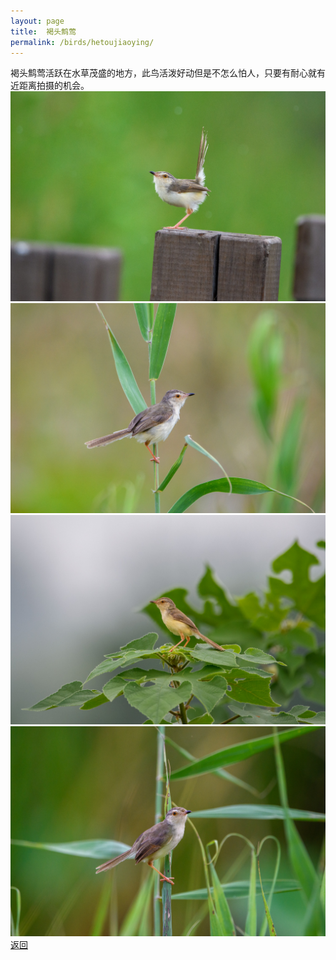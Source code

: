 ```yaml
---
layout: page
title: 	褐头鹪莺
permalink: /birds/hetoujiaoying/
---
```

褐头鹪莺活跃在水草茂盛的地方，此鸟活泼好动但是不怎么怕人，只要有耐心就有近距离拍摄的机会。
![](../picture/褐头鹪莺/DSC_7228.jpg)
![](../picture/褐头鹪莺/DSC_7139.jpg)
![](../picture/褐头鹪莺/DSC_7581.jpg)
![](../picture/褐头鹪莺/DSC_7545.jpg)
[返回](../../)
